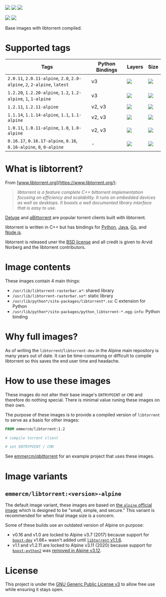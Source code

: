 [![](https://badgen.net/badge/emmercm/libtorrent/blue?icon=docker)](https://hub.docker.com/r/emmercm/libtorrent)
[![](https://badgen.net/docker/pulls/emmercm/libtorrent?icon=docker&label=pulls)](https://hub.docker.com/r/emmercm/libtorrent)
[![](https://badgen.net/docker/stars/emmercm/libtorrent?icon=docker&label=stars)](https://hub.docker.com/r/emmercm/libtorrent)

[![](https://badgen.net/badge/emmercm/docker-libtorrent/purple?icon=github)](https://github.com/emmercm/docker-libtorrent)
[![](https://badgen.net/github/license/emmercm/docker-libtorrent?color=grey)](https://github.com/emmercm/docker-libtorrent/blob/master/LICENSE)

Base images with libtorrent compiled.

# Supported tags

| Tags | Python Bindings | Layers | Size |
|-|-|-|-|
| `2.0.11`, `2.0.11-alpine`, `2.0`, `2.0-alpine`, `2`, `2-alpine`, `latest` | v3 | ![](https://badgen.net/docker/layers/emmercm/libtorrent/2.0.11?icon=docker&label=layers) | ![](https://badgen.net/docker/size/emmercm/libtorrent/2.0.11?icon=docker&label=size) |
| `1.2.20`, `1.2.20-alpine`, `1.2`, `1.2-alpine`, `1`, `1-alpine` | v3 | ![](https://badgen.net/docker/layers/emmercm/libtorrent/1.2.20?icon=docker&label=layers) | ![](https://badgen.net/docker/size/emmercm/libtorrent/1.2.20?icon=docker&label=size) |
| `1.2.11`, `1.2.11-alpine` | v2, v3 | ![](https://badgen.net/docker/layers/emmercm/libtorrent/1.2.11?icon=docker&label=layers) | ![](https://badgen.net/docker/size/emmercm/libtorrent/1.2.11?icon=docker&label=size) |
| `1.1.14`, `1.1.14-alpine`, `1.1`, `1.1-alpine` | v2, v3 | ![](https://badgen.net/docker/layers/emmercm/libtorrent/1.1.14?icon=docker&label=layers) | ![](https://badgen.net/docker/size/emmercm/libtorrent/1.1.14?icon=docker&label=size) |
| `1.0.11`, `1.0.11-alpine`, `1.0`, `1.0-alpine` | v2, v3 | ![](https://badgen.net/docker/layers/emmercm/libtorrent/1.0.11?icon=docker&label=layers) | ![](https://badgen.net/docker/size/emmercm/libtorrent/1.0.11?icon=docker&label=size) |
| `0.16.17`, `0.16.17-alpine`, `0.16`, `0.16-alpine`, `0`, `0-alpine` | - | ![](https://badgen.net/docker/layers/emmercm/libtorrent/0.16.17?icon=docker&label=layers) | ![](https://badgen.net/docker/size/emmercm/libtorrent/0.16.17?icon=docker&label=size) |

# What is libtorrent?

From [www.libtorrent.org](https://www.libtorrent.org/):

> _libtorrent is a feature complete C++ bittorrent implementation focusing on efficiency and scalability. It runs on embedded devices as well as desktops. It boasts a well documented library interface that is easy to use._

[Deluge](http://deluge-torrent.org/) and [qBittorrent](http://www.qbittorrent.org/) are popular torrent clients built with libtorrent.

libtorrent is written in C++ but has bindings for [Python](https://www.libtorrent.org/python_binding.html), [Java](https://github.com/frostwire/frostwire-jlibtorrent/), [Go](https://github.com/steeve/libtorrent-go), and [Node.js](https://github.com/fanatid/node-libtorrent).

libtorrent is released uner the [BSD license](https://github.com/arvidn/libtorrent/blob/master/LICENSE) and all credit is given to Arvid Norberg and the libtorrent contributors.

# Image contents

These images contain 4 main things:

- `/usr/lib/libtorrent-rasterbar.a*`: shared library
- `/usr/lib/libtorrent-rasterbar.so*`: static library
- `/usr/lib/python*/site-packages/libtorrent*.so`: C extension for Python
- `/usr/lib/python*/site-packages/python_libtorrent-*.egg-info`: Python binding

# Why full images?

As of writing the `libtorrent`/`libtorrent-dev` in the Alpine main repository is many years out of date. It can be time-consuming or difficult to compile libtorrent so this saves the end user time and headache.

# How to use these images

These images do not alter their base image's `ENTRYPOINT` or `CMD` and therefore do nothing special. There is minimal value runing these images on their own.

The purpose of these images is to provide a compiled version of `libtorrent` to serve as a basis for other images:

```dockerfile
FROM emmercm/libtorrent:1.2

# compile torrent client

# set ENTRYPOINT / CMD
```

See [emmercm/qbittorrent](https://hub.docker.com/r/emmercm/qbittorrent) for an example project that uses these images.

# Image variants

## `emmercm/libtorrent:<version>-alpine`

The default image variant, these images are based on [the `alpine` official image](https://hub.docker.com/_/alpine) which is designed to be "small, simple, and secure." This variant is recommended for when final image size is a concern.

Some of these builds use an outdated version of Alpine on purpose:

- v0.16 and v1.0 are locked to Alpine v3.7 (2017) because support for [`boost-dev`](https://pkgs.alpinelinux.org/packages?name=boost-dev&branch=edge) v1.66+ wasn't added until [`libtorrent` v1.1.6](https://github.com/arvidn/libtorrent/releases/tag/libtorrent-1_1_6).
- v1.1 and v1.2.11 are locked to Alpine v3.11 (2020) because support for [`boost-python2`](https://pkgs.alpinelinux.org/packages?name=boost-python2&branch=v3.11) was [removed in Alpine v3.12](https://git.alpinelinux.org/aports/commit/main/boost/APKBUILD?id=c7eee7c57fbcbe012646766604d9bcd89368d6e4).

# License

This project is under the [GNU Generic Public License v3](https://github.com/emmercm/docker-libtorrent/blob/master/LICENSE) to allow free use while ensuring it stays open.
